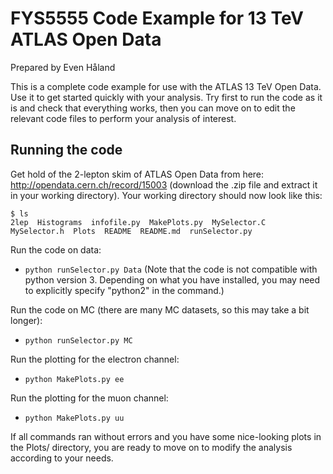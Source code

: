 # FYS5555 Code Example for 13 TeV ATLAS Open Data

Prepared by Even Håland

This is a complete code example for use with the ATLAS 13 TeV Open Data. Use it to
get started quickly with your analysis. Try first to run the code as it is and check
that everything works, then you can move on to edit the relevant code files to
perform your analysis of interest.

## Running the code

Get hold of the 2-lepton skim of ATLAS Open Data from here: http://opendata.cern.ch/record/15003
(download the .zip file and extract it in your working directory). Your working directory should now look
like this:
```
$ ls
2lep  Histograms  infofile.py  MakePlots.py  MySelector.C  MySelector.h  Plots  README  README.md  runSelector.py
```
Run the code on data:
- `python runSelector.py Data`
(Note that the code is not compatible with python version 3. Depending on what you have installed, you may need to explicitly specify "python2" in the command.)

Run the code on MC (there are many MC datasets, so this may take a bit longer):
- `python runSelector.py MC`

Run the plotting for the electron channel:
- `python MakePlots.py ee`

Run the plotting for the muon channel:
- `python MakePlots.py uu`

If all commands ran without errors and you have some nice-looking plots in the Plots/ directory, you are
ready to move on to modify the analysis according to your needs.
